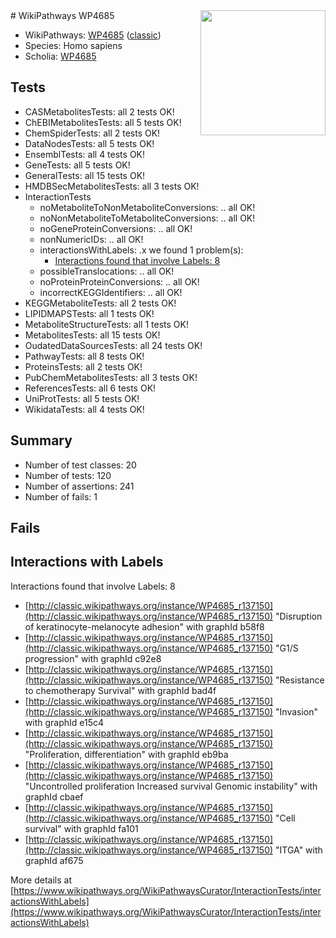 <img style="float: right; width: 200px" src="https://upload.wikimedia.org/wikipedia/commons/thumb/8/83/Wplogo_with_text_500.png/640px-Wplogo_with_text_500.png" />
# WikiPathways WP4685

* WikiPathways: [WP4685](https://wikipathways.org/pathways/WP4685) ([classic](https://classic.wikipathways.org/instance/WP4685))
* Species: Homo sapiens
* Scholia: [WP4685](https://scholia.toolforge.org/wikipathways/WP4685)
## Tests
* CASMetabolitesTests: all 2 tests OK!
* ChEBIMetabolitesTests: all 5 tests OK!
* ChemSpiderTests: all 2 tests OK!
* DataNodesTests: all 5 tests OK!
* EnsemblTests: all 4 tests OK!
* GeneTests: all 5 tests OK!
* GeneralTests: all 15 tests OK!
* HMDBSecMetabolitesTests: all 3 tests OK!
* InteractionTests
    * noMetaboliteToNonMetaboliteConversions: .. all OK!
    * noNonMetaboliteToMetaboliteConversions: .. all OK!
    * noGeneProteinConversions: .. all OK!
    * nonNumericIDs: .. all OK!
    * interactionsWithLabels: .x we found 1 problem(s):
        * [Interactions found that involve Labels: 8](#630d267f)
    * possibleTranslocations: .. all OK!
    * noProteinProteinConversions: .. all OK!
    * incorrectKEGGIdentifiers: .. all OK!
* KEGGMetaboliteTests: all 2 tests OK!
* LIPIDMAPSTests: all 1 tests OK!
* MetaboliteStructureTests: all 1 tests OK!
* MetabolitesTests: all 15 tests OK!
* OudatedDataSourcesTests: all 24 tests OK!
* PathwayTests: all 8 tests OK!
* ProteinsTests: all 2 tests OK!
* PubChemMetabolitesTests: all 3 tests OK!
* ReferencesTests: all 6 tests OK!
* UniProtTests: all 5 tests OK!
* WikidataTests: all 4 tests OK!


## Summary

* Number of test classes: 20
* Number of tests: 120
* Number of assertions: 241
* Number of fails: 1

## Fails

<a name="630d267f" />

## Interactions with Labels

Interactions found that involve Labels: 8

* [http://classic.wikipathways.org/instance/WP4685_r137150](http://classic.wikipathways.org/instance/WP4685_r137150) "Disruption of
keratinocyte-melanocyte adhesion" with graphId b58f8
* [http://classic.wikipathways.org/instance/WP4685_r137150](http://classic.wikipathways.org/instance/WP4685_r137150) "G1/S progression" with graphId c92e8
* [http://classic.wikipathways.org/instance/WP4685_r137150](http://classic.wikipathways.org/instance/WP4685_r137150) "Resistance to chemotherapy
Survival" with graphId bad4f
* [http://classic.wikipathways.org/instance/WP4685_r137150](http://classic.wikipathways.org/instance/WP4685_r137150) "Invasion" with graphId e15c4
* [http://classic.wikipathways.org/instance/WP4685_r137150](http://classic.wikipathways.org/instance/WP4685_r137150) "Proliferation, differentiation" with graphId eb9ba
* [http://classic.wikipathways.org/instance/WP4685_r137150](http://classic.wikipathways.org/instance/WP4685_r137150) "Uncontrolled proliferation
Increased survival
Genomic instability" with graphId cbaef
* [http://classic.wikipathways.org/instance/WP4685_r137150](http://classic.wikipathways.org/instance/WP4685_r137150) "Cell survival" with graphId fa101
* [http://classic.wikipathways.org/instance/WP4685_r137150](http://classic.wikipathways.org/instance/WP4685_r137150) "ITGA" with graphId af675


More details at [https://www.wikipathways.org/WikiPathwaysCurator/InteractionTests/interactionsWithLabels](https://www.wikipathways.org/WikiPathwaysCurator/InteractionTests/interactionsWithLabels)

